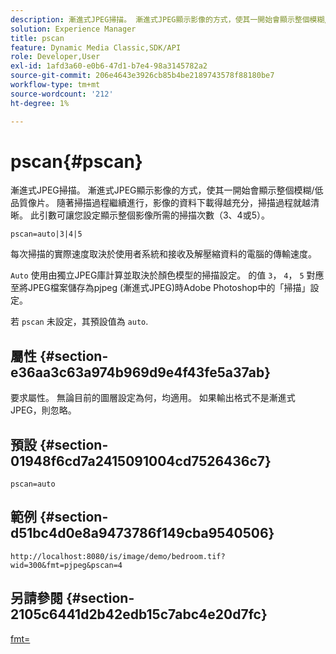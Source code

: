 ```yaml
---
description: 漸進式JPEG掃描。 漸進式JPEG顯示影像的方式，使其一開始會顯示整個模糊/低品質像片。 隨著掃描過程繼續進行，影像的資料下載得越充分，掃描過程就越清晰。 此引數可讓您設定顯示整個影像所需的掃描次數（3、4或5）。
solution: Experience Manager
title: pscan
feature: Dynamic Media Classic,SDK/API
role: Developer,User
exl-id: 1afd3a60-e0b6-47d1-b7e4-98a3145782a2
source-git-commit: 206e4643e3926cb85b4be2189743578f88180be7
workflow-type: tm+mt
source-wordcount: '212'
ht-degree: 1%

---
```


# pscan{#pscan}

漸進式JPEG掃描。 漸進式JPEG顯示影像的方式，使其一開始會顯示整個模糊/低品質像片。 隨著掃描過程繼續進行，影像的資料下載得越充分，掃描過程就越清晰。 此引數可讓您設定顯示整個影像所需的掃描次數（3、4或5）。

`pscan=auto|3|4|5`

每次掃描的實際速度取決於使用者系統和接收及解壓縮資料的電腦的傳輸速度。

`Auto` 使用由獨立JPEG庫計算並取決於顏色模型的掃描設定。 的值 `3`， `4`， `5` 對應至將JPEG檔案儲存為pjpeg (漸進式JPEG)時Adobe Photoshop中的「掃描」設定。

若 `pscan` 未設定，其預設值為 `auto`.

## 屬性 {#section-e36aa3c63a974b969d9e4f43fe5a37ab}

要求屬性。 無論目前的圖層設定為何，均適用。 如果輸出格式不是漸進式JPEG，則忽略。

## 預設 {#section-01948f6cd7a2415091004cd7526436c7}

`pscan=auto`

## 範例 {#section-d51bc4d0e8a9473786f149cba9540506}

`http://localhost:8080/is/image/demo/bedroom.tif?wid=300&fmt=pjpeg&pscan=4`

## 另請參閱 {#section-2105c6441d2b42edb15c7abc4e20d7fc}

[fmt=](../../../../../is-api/http-ref/image-serving-api-ref/c-http-protocol-reference/c-command-reference/r-is-http-fmt.md#reference-cdf10043423b45ba9fe15157fb3ae37a)
